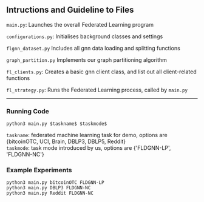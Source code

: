 ## Intructions and Guideline to Files

`main.py`:
Launches the overall Federated Learning program

`configurations.py`:
Initialises background classes and settings

`flgnn_dataset.py`
Includes all gnn data loading and splitting functions

`graph_partition.py`
Implements our graph partitioning algorithm

`fl_clients.py`:
Creates a basic gnn client class, and list out all client-related functions

`fl_strategy.py`:
Runs the Federated Learning process, called by `main.py`

---

### Running Code
`python3 main.py $taskname$ $taskmode$`

`taskname`: federated machine learning task for demo, options are {bitcoinOTC, UCI, Brain, DBLP3, DBLP5, Reddit}  
`taskmode`: task mode introduced by us, options are {'FLDGNN-LP', 'FLDGNN-NC'}

### Example Experiments
`python3 main.py bitcoinOTC FLDGNN-LP`  
`python3 main.py DBLP3 FLDGNN-NC`  
`python3 main.py Reddit FLDGNN-NC`  
